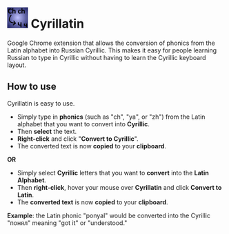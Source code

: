 # ![alt text](https://github.com/Gavin-TC/Cyrillatin/blob/main/icons/icon48.png "Logo Title Text 1") Cyrillatin 
Google Chrome extension that allows the conversion of phonics from the Latin alphabet into Russian Cyrillic.
This makes it easy for people learning Russian to type in Cyrillic without having to learn the Cyrillic keyboard layout.

## How to use
Cyrillatin is easy to use. 
- Simply type in **phonics** (such as "ch", "ya", or "zh") from the Latin alphabet that you want to convert into **Cyrillic**.
- Then **select** the text.
- **Right-click** and click "**Convert to Cyrillic**".
- The converted text is now **copied** to your **clipboard**.

**OR**
- Simply select **Cyrillic** letters that you want to **convert** into the **Latin Alphabet**.
- Then **right-click**, hover your mouse over **Cyrillatin** and click **Convert to Latin**.
- The **converted text** is now **copied** to your **clipboard**.

**Example**: the Latin phonic "ponyal" would be converted into the Cyrillic "понял" meaning "got it" or "understood."
